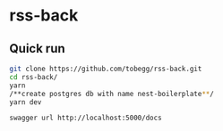 # rss-back

## Quick run

```bash
git clone https://github.com/tobegg/rss-back.git
cd rss-back/
yarn
/**create postgres db with name nest-boilerplate**/
yarn dev

swagger url http://localhost:5000/docs
```